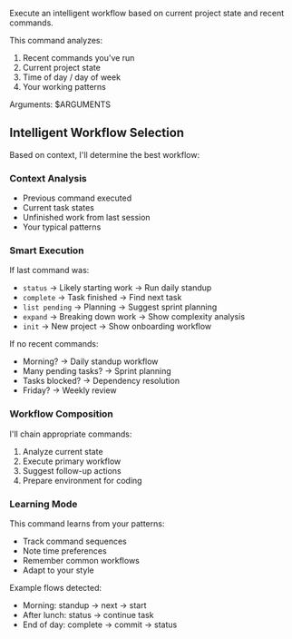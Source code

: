 Execute an intelligent workflow based on current project state and recent
commands.

This command analyzes:

1. Recent commands you've run
2. Current project state
3. Time of day / day of week
4. Your working patterns

Arguments: $ARGUMENTS

## Intelligent Workflow Selection

Based on context, I'll determine the best workflow:

### Context Analysis

- Previous command executed
- Current task states
- Unfinished work from last session
- Your typical patterns

### Smart Execution

If last command was:

- `status` → Likely starting work → Run daily standup
- `complete` → Task finished → Find next task
- `list pending` → Planning → Suggest sprint planning
- `expand` → Breaking down work → Show complexity analysis
- `init` → New project → Show onboarding workflow

If no recent commands:

- Morning? → Daily standup workflow
- Many pending tasks? → Sprint planning
- Tasks blocked? → Dependency resolution
- Friday? → Weekly review

### Workflow Composition

I'll chain appropriate commands:

1. Analyze current state
2. Execute primary workflow
3. Suggest follow-up actions
4. Prepare environment for coding

### Learning Mode

This command learns from your patterns:

- Track command sequences
- Note time preferences
- Remember common workflows
- Adapt to your style

Example flows detected:

- Morning: standup → next → start
- After lunch: status → continue task
- End of day: complete → commit → status
